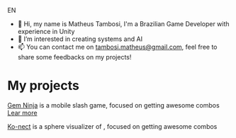 EN

- 👋 Hi, my name is Matheus Tambosi, I'm a Brazilian Game Developer with experience in Unity
- 👀 I’m interested in creating systems and AI
- 📫 You can contact me on [tambosi.matheus@gmail.com](mailto:tambosi.matheus@gmail.com), feel free to share some feedbacks on my projects!

# My projects

[Gem Ninja](https://github.com/tambosi-matheus) is a mobile slash game, focused on getting awesome combos
[Lear more](https://github.com/tambosi-matheus)

[Ko-nect](https://github.com/tambosi-matheus) is a sphere visualizer of , focused on getting awesome combos
<!---
tambosi-matheus/tambosi-matheus is a ✨ special ✨ repository because its `README.md` (this file) appears on your GitHub profile.
You can click the Preview link to take a look at your changes.
--->